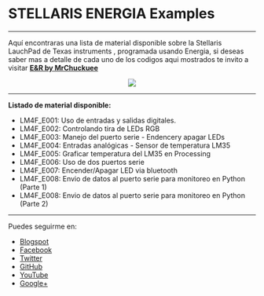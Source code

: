 # STELLARIS ENERGIA Examples
***
Aquí encontraras una lista de material disponible sobre la Stellaris LauchPad de Texas instruments , programada usando Energia, si deseas saber mas a detalle de cada uno de los codigos aqui mostrados te invito a visitar [**E&R by MrChuckuee**](http://mrchunckuee.blogspot.mx/p/stellaris-lauchpad-y-nergia.html)
<p align="center">
  <img src="https://2.bp.blogspot.com/-8d6eJfNgzsM/V147-BGHXcI/AAAAAAAADKQ/HX2cGRPv8mUKDNEwyPcN8qZ4hamIqc_6QCLcB/s400/stellaris%2Blauchpad%2By%2Benergia.png"/>
</p>

***
**Listado de material disponible:**
- LM4F_E001: Uso de entradas y salidas digitales.
- LM4F_E002: Controlando tira de LEDs RGB
- LM4F_E003: Manejo del puerto serie - Endencery apagar LEDs
- LM4F_E004: Entradas analógicas - Sensor de temperatura LM35
- LM4F_E005: Graficar temperatura del LM35 en Processing
- LM4F_E006: Uso de dos puertos serie
- LM4F_E007: Encender/Apagar LED via bluetooth
- LM4F_E008: Envio de datos al puerto serie para monitoreo en Python (Parte 1)
- LM4F_E008: Envio de datos al puerto serie para monitoreo en Python (Parte 2)

***
Puedes seguirme en:
- [Blogspot](http://mrchunckuee.blogspot.com)
- [Facebook](https://www.facebook.com/ElectronicayRobotica)
- [Twitter](https://twitter.com/MrChunckuee)
- [GitHub](https://github.com/MrChunckuee)
- [YouTube](https://www.youtube.com/user/mrchunckueepsr)
- [Google+](https://plus.google.com/u/0/+PedroSanchez-MrChunckuee)
